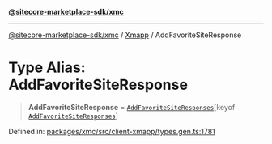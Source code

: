 [**@sitecore-marketplace-sdk/xmc**](../../../../README.md)

***

[@sitecore-marketplace-sdk/xmc](../../../../README.md) / [Xmapp](../README.md) / AddFavoriteSiteResponse

# Type Alias: AddFavoriteSiteResponse

> **AddFavoriteSiteResponse** = [`AddFavoriteSiteResponses`](AddFavoriteSiteResponses.md)\[keyof [`AddFavoriteSiteResponses`](AddFavoriteSiteResponses.md)\]

Defined in: [packages/xmc/src/client-xmapp/types.gen.ts:1781](https://github.com/Sitecore/marketplace-sdk/blob/047115917e8843232ba2a4ba284b67585698b1c5/packages/xmc/src/client-xmapp/types.gen.ts#L1781)
